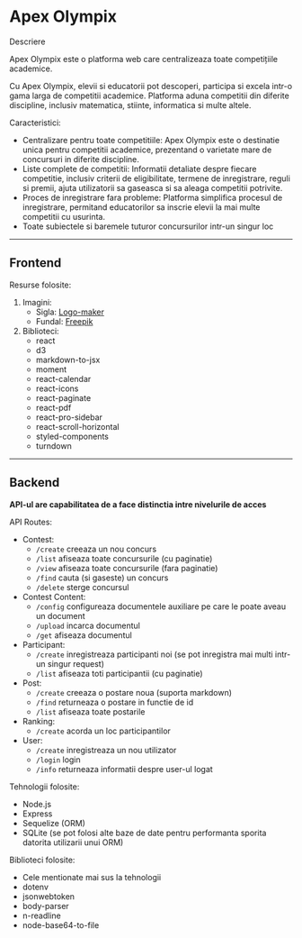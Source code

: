 # Apex Olympix

Descriere

Apex Olympix este o platforma web care centralizeaza toate competițiile academice.

Cu Apex Olympix, elevii si educatorii pot descoperi, participa si excela intr-o gama larga de competitii academice.
Platforma aduna competitii din diferite discipline, inclusiv matematica, stiinte, informatica si multe altele.

Caracteristici:

- Centralizare pentru toate competitiile: Apex Olympix este o destinatie unica pentru competitii academice, prezentand o
  varietate mare de concursuri in diferite discipline.
- Liste complete de competitii: Informatii detaliate despre fiecare competitie, inclusiv criterii de eligibilitate,
  termene de inregistrare, reguli si premii, ajuta utilizatorii sa gaseasca si sa aleaga competitii potrivite.
- Proces de inregistrare fara probleme: Platforma simplifica procesul de inregistrare, permitand educatorilor sa inscrie
  elevii la mai multe competitii cu usurinta.
- Toate subiectele si baremele tuturor concursurilor intr-un singur loc

-----------

## Frontend

Resurse folosite:

1. Imagini:
    - Sigla: [Logo-maker](https://logo-maker.freelogodesign.org)
    - Fundal: [Freepik](https://www.freepik.com/free-photo/blackboard-with-calculations-frame_2483500.htm#query=blackboard&position=49&from_view=keyword&track=sph")
2. Biblioteci:
    - react
    - d3
    - markdown-to-jsx
    - moment
    - react-calendar
    - react-icons
    - react-paginate
    - react-pdf
    - react-pro-sidebar
    - react-scroll-horizontal
    - styled-components
    - turndown

------

## Backend

**API-ul are capabilitatea de a face distinctia intre nivelurile de acces**

API Routes:

- Contest:
    - `/create` creeaza un nou concurs
    - `/list` afiseaza toate concursurile (cu paginatie)
    - `/view` afiseaza toate concursurile (fara paginatie)
    - `/find` cauta (si gaseste) un concurs
    - `/delete` sterge concursul
- Contest Content:
    - `/config` configureaza documentele auxiliare pe care le poate aveau un document
    - `/upload` incarca documentul
    - `/get` afiseaza documentul
- Participant:
    - `/create` inregistreaza participanti noi (se pot inregistra mai multi intr-un singur request)
    - `/list` afiseaza toti participantii (cu paginatie)
- Post:
    - `/create` creeaza o postare noua (suporta markdown)
    - `/find` returneaza o postare in functie de id
    - `/list` afiseaza toate postarile
- Ranking:
    - `/create` acorda un loc participantilor
- User:
    - `/create` inregistreaza un nou utilizator
    - `/login` login
    - `/info` returneaza informatii despre user-ul logat

Tehnologii folosite:

- Node.js
- Express
- Sequelize (ORM)
- SQLite (se pot folosi alte baze de date pentru performanta sporita datorita utilizarii unui ORM)

Biblioteci folosite:

- Cele mentionate mai sus la tehnologii
- dotenv
- jsonwebtoken
- body-parser
- n-readline
- node-base64-to-file
